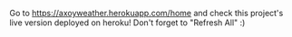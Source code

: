 Go to https://axoyweather.herokuapp.com/home and check this project's live version deployed on heroku!
Don't forget to "Refresh All" :)
